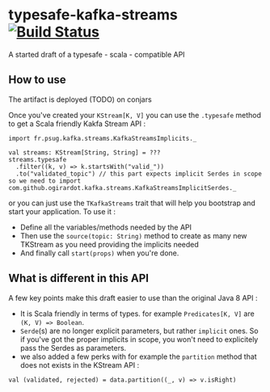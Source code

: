 # typesafe-kafka-streams [![Build Status](https://travis-ci.org/ogirardot/typesafe-kafka-streams.svg?branch=master)](https://travis-ci.org/ogirardot/typesafe-kafka-streams)
A started draft of a typesafe - scala - compatible API

## How to use
The artifact is deployed (TODO) on conjars 

Once you've created your `KStream[K, V]` you can use the `.typesafe` method to get a Scala friendly Kakfa Stream API : 
```
import fr.psug.kafka.streams.KafkaStreamsImplicits._

val streams: KStream[String, String] = ???
streams.typesafe
  .filter((k, v) => k.startsWith("valid_"))
  .to("validated_topic") // this part expects implicit Serdes in scope so we need to import com.github.ogirardot.kafka.streams.KafkaStreamsImplicitSerdes._
```

or you can just use the `TKafkaStreams` trait that will help you bootstrap and start your application. To use it :

* Define all the variables/methods needed by the API
* Then use the `source(topic: String)` method to create as many new TKStream as you need providing the implicits needed
* And finally call `start(props)` when you're done.

## What is different in this API
A few key points make this draft easier to use than the original Java 8 API :

* It is Scala friendly in terms of types. for example `Predicates[K, V]` are `(K, V) => Boolean`.
* `Serde`(s) are no longer explicit parameters, but rather `implicit` ones. So if you've got the proper implicits in scope, you won't need to explicitely pass the Serdes as parameters.
* we also added a few perks with for example the `partition` method that does not exists in the KStream API : 
```
val (validated, rejected) = data.partition((_, v) => v.isRight)
```
